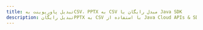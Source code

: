 ---title: تبدیل پاورپوینت بهCSV، PPTX به CSV مبدل رایگان یا Java SDKdescription: تبدیل رایگانPPTX به CSV با استفاده از Java Cloud APIs & SDK. همچنین اسناد Microsoft PowerPoint را در Cloud ایجاد، ویرایش و رندر کنید.---